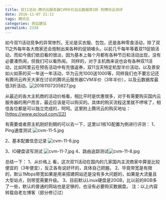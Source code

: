 ```yaml
---
title: 双11活动-腾讯云服务器CVM半价且云数据库3折 附腾讯云测评
date: 2016-11-07 21:11
tags: 腾讯云
categories: 网站建设
permalink: 2338
---
```


如今双11活动竞争的异常惨烈，无论是买衣服、包包，还是各种零食活动，除了双11之外每年各大商家还会炮制出来各种的促销噱头。以前几千每年等着双11促销活动，而如今我们依旧看的很淡，因为基本上每个月都有各种节日和活动出现，没有必要凑热闹，但我们可以看热闹。
同样的，对于主机商来说也会有各种双11活动，比如阿里云在预告活动中有充值返券，双11当天特定机型半价活动，以及景安如火如荼的买一年送一年活动，华为云充1000送1000等，同样我们也不要忘记还有腾讯云昨天大家在讨论的腾讯云服务器CVM半价（3年半价），以及云数据库最低3折活动。![20161107205827.jpg][1]

<!--more-->
从最近的各大主机商的活动价格看，相比平时是优惠很多，对于有需要购买国内云服务器的用户而言，最近应该是可以购买的。具体的购买流程这里就不啰嗦了，相信各位都是可以独立完成的，呵呵。这里附上腾讯云的购买地址：[https://www.qcloud.com/][2]


有需要或者原主机刚好到期的可以去一下，这里以1核1G配置为例进行评测：
1、Ping速度测试
![cvm-11-5.jpg][3]


2、基本配置信息记录
![cvm-11-6.jpg][4]

3、IO硬盘读写测试
![cvm-11-7.jpg][5]
4、路由追踪测试![cvm-11-8.jpg][6]


  [1]: https://cdn.uu126.cn/usr/uploads/2016/11/3644449705.jpg
  [2]: http://www.qcloud.com/redirect.php?redirect=1001&cps_key=4e78216aea817227ff0c96d93a00fd4b
  [3]: https://cdn.uu126.cn/usr/uploads/2016/11/1012037871.jpg
  [4]: https://cdn.uu126.cn/usr/uploads/2016/11/1555604939.jpg
  [5]: https://cdn.uu126.cn/usr/uploads/2016/11/3337170904.jpg
  [6]: https://cdn.uu126.cn/usr/uploads/2016/11/1090791253.jpg
总结一下：
1、从价格上 看，这次双11活动在国内的几家国内主流商家中算是比较便宜的（3年便宜），反正各有说好坏的，具体自己把握。
2、毕竟带宽是有限的，默认1Mbps带宽如果是用来搭建网站还是没有多大问题的，如果是大流量且大型站点，则带宽需要升级。
3、目前默认Linux硬盘是20GB，比以前的8GB多了一些，默认的普通的网站也是足够的，也没有必要购买数据盘。
注：以上内容转载自老左博客（部分修订过）